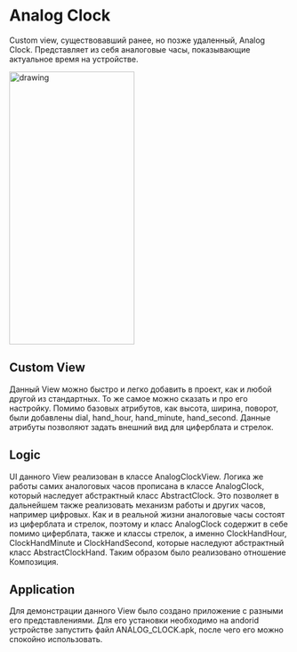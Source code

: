 # Analog Clock
Custom view, существовавший ранее, но позже удаленный, Analog Clock.
Представляет из себя аналоговые часы, показывающие актуальное время на устройстве.

<img src="https://github.com/Mihail-Larionow/analog_clock/blob/master/screenshots/clock.png" alt="drawing" height="490" width="225"/>

## Custom View
Данный View можно быстро и легко добавить в проект, как и любой другой из стандартных. То же самое можно сказать и про его настройку.
Помимо базовых атрибутов, как высота, ширина, поворот, были добавлены dial, hand_hour, hand_minute, hand_second. 
Данные атрибуты позволяют задать внешний вид для циферблата и стрелок.

## Logic
UI данного View реализован в классе AnalogClockView.
Логика же работы самих аналоговых часов прописана в классе AnalogClock, который наследует абстрактный класс AbstractClock.
Это позволяет в дальнейшем также реализовать механизм работы и других часов, например цифровых. 
Как и в реальной жизни аналоговые часы состоят из циферблата и стрелок, поэтому и класс AnalogClock содержит в себе помимо циферблата, также и классы стрелок, 
а именно ClockHandHour, ClockHandMinute и ClockHandSecond, которые наследуют абстрактный класс AbstractClockHand.
Таким образом было реализовано отношение Композиция.

## Application
Для демонстрации данного View было создано приложение с разными его представлениями. 
Для его установки необходимо на andorid устройстве запустить файл ANALOG_CLOCK.apk, после чего его можно спокойно использовать.
